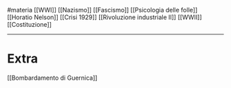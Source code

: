#materia 
[[WWI]]
[[Nazismo]]
[[Fascismo]]
[[Psicologia delle folle]]
[[Horatio Nelson]]
[[Crisi 1929]]
[[Rivoluzione industriale II]]
[[WWII]]
[[Costituzione]]

---
# Extra

[[Bombardamento di Guernica]]